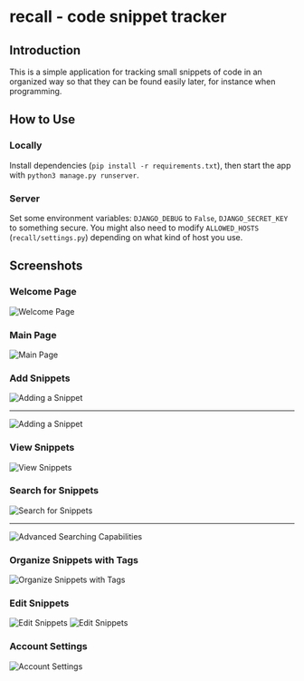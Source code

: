 # recall - code snippet tracker

## Introduction
This is a simple application for tracking small snippets of code in an organized way so that they can be found easily later, for instance when programming.

## How to Use

### Locally
Install dependencies (```pip install -r requirements.txt```), then start the app with ```python3 manage.py runserver```.

### Server
Set some environment variables: ```DJANGO_DEBUG``` to ```False```, ```DJANGO_SECRET_KEY``` to something secure.  You might also need to modify ```ALLOWED_HOSTS``` (```recall/settings.py```) depending on what kind of host you use.


## Screenshots
### Welcome Page
![Welcome Page](screenshots/welcome.png)

### Main Page
![Main Page](screenshots/mainpage.png)

### Add Snippets
![Adding a Snippet](screenshots/add_scheme.png)

---

![Adding a Snippet](screenshots/add_js.png)


### View Snippets
![View Snippets](screenshots/view_scheme.png)

### Search for Snippets
![Search for Snippets](screenshots/searchsnippets.png)

---

![Advanced Searching Capabilities](screenshots/advsearch.png)

### Organize Snippets with Tags
![Organize Snippets with Tags](screenshots/searchtags.png)

### Edit Snippets
![Edit Snippets](screenshots/edit_js.png)
![Edit Snippets](screenshots/edit_scheme.png)

### Account Settings
![Account Settings](screenshots/account_settings.png)

